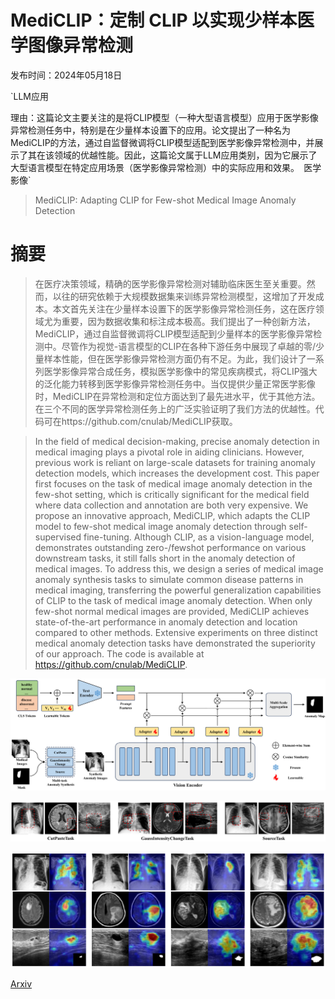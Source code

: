 # MediCLIP：定制 CLIP 以实现少样本医学图像异常检测

发布时间：2024年05月18日

`LLM应用

理由：这篇论文主要关注的是将CLIP模型（一种大型语言模型）应用于医学影像异常检测任务中，特别是在少量样本设置下的应用。论文提出了一种名为MediCLIP的方法，通过自监督微调将CLIP模型适配到医学影像异常检测中，并展示了其在该领域的优越性能。因此，这篇论文属于LLM应用类别，因为它展示了大型语言模型在特定应用场景（医学影像异常检测）中的实际应用和效果。` `医学影像`

> MediCLIP: Adapting CLIP for Few-shot Medical Image Anomaly Detection

# 摘要

> 在医疗决策领域，精确的医学影像异常检测对辅助临床医生至关重要。然而，以往的研究依赖于大规模数据集来训练异常检测模型，这增加了开发成本。本文首先关注在少量样本设置下的医学影像异常检测任务，这在医疗领域尤为重要，因为数据收集和标注成本极高。我们提出了一种创新方法，MediCLIP，通过自监督微调将CLIP模型适配到少量样本的医学影像异常检测中。尽管作为视觉-语言模型的CLIP在各种下游任务中展现了卓越的零/少量样本性能，但在医学影像异常检测方面仍有不足。为此，我们设计了一系列医学影像异常合成任务，模拟医学影像中的常见疾病模式，将CLIP强大的泛化能力转移到医学影像异常检测任务中。当仅提供少量正常医学影像时，MediCLIP在异常检测和定位方面达到了最先进水平，优于其他方法。在三个不同的医学异常检测任务上的广泛实验证明了我们方法的优越性。代码可在https://github.com/cnulab/MediCLIP获取。

> In the field of medical decision-making, precise anomaly detection in medical imaging plays a pivotal role in aiding clinicians. However, previous work is reliant on large-scale datasets for training anomaly detection models, which increases the development cost. This paper first focuses on the task of medical image anomaly detection in the few-shot setting, which is critically significant for the medical field where data collection and annotation are both very expensive. We propose an innovative approach, MediCLIP, which adapts the CLIP model to few-shot medical image anomaly detection through self-supervised fine-tuning. Although CLIP, as a vision-language model, demonstrates outstanding zero-/fewshot performance on various downstream tasks, it still falls short in the anomaly detection of medical images. To address this, we design a series of medical image anomaly synthesis tasks to simulate common disease patterns in medical imaging, transferring the powerful generalization capabilities of CLIP to the task of medical image anomaly detection. When only few-shot normal medical images are provided, MediCLIP achieves state-of-the-art performance in anomaly detection and location compared to other methods. Extensive experiments on three distinct medical anomaly detection tasks have demonstrated the superiority of our approach. The code is available at https://github.com/cnulab/MediCLIP.

![MediCLIP：定制 CLIP 以实现少样本医学图像异常检测](../../../paper_images/2405.11315/x1.png)

![MediCLIP：定制 CLIP 以实现少样本医学图像异常检测](../../../paper_images/2405.11315/x2.png)

![MediCLIP：定制 CLIP 以实现少样本医学图像异常检测](../../../paper_images/2405.11315/x3.png)

[Arxiv](https://arxiv.org/abs/2405.11315)